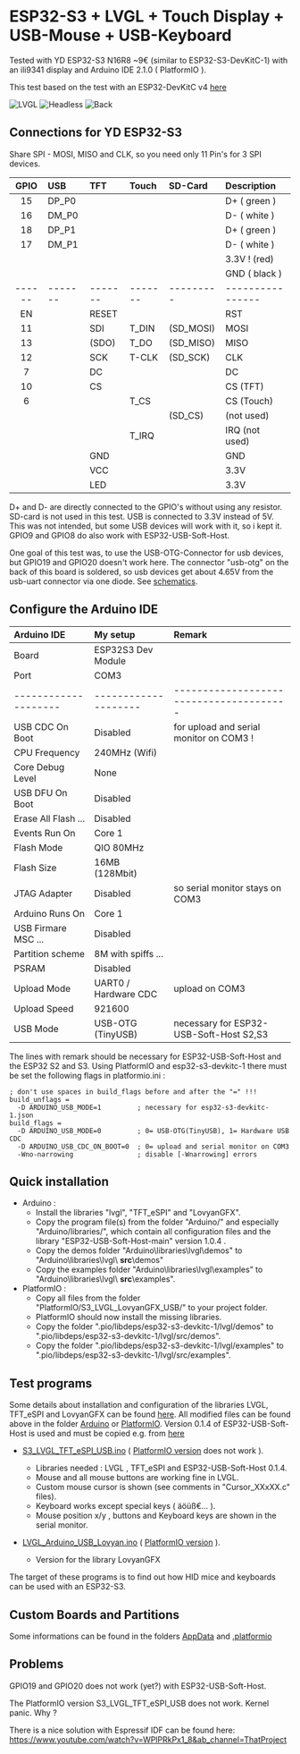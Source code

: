 # ESP32-S3 + LVGL + Touch Display + USB-Mouse + USB-Keyboard

Tested with YD ESP32-S3 N16R8 ~9€ (similar to ESP32-S3-DevKitC-1) with an ili9341 display and Arduino IDE 2.1.0 ( PlatformIO ).

This test based on the test with an ESP32-DevKitC v4 [here](../README.md)

![LVGL](pictures/Board_LVGL.jpg)
![Headless](pictures/Board_Headless_small.jpg)
![Back](pictures/Board_Back_02.jpg)

## Connections for YD ESP32-S3 

Share SPI - MOSI, MISO and CLK, so you need only 11 Pin's for 3 SPI devices.

| GPIO | USB   | TFT   | Touch | SD-Card | Description    |
| :--: | :---- | :---- | :---- | :------ | :------------- |
| 15   | DP_P0 |       |       |         | D+  ( green )  |
| 16   | DM_P0 |       |       |         | D-  ( white )  |
| 18   | DP_P1 |       |       |         | D+  ( green )  |
| 17   | DM_P1 |       |       |         | D-  ( white )  |
|      |       |       |       |         | 3.3V !  (red)  |
|      |       |       |       |         | GND ( black )  |
|------|-------|-------|-------|---------|----------------|
| EN   |       | RESET |       |         | RST            |
| 11   |       | SDI   | T_DIN |(SD_MOSI)| MOSI           |
| 13   |       |(SDO)  | T_DO  |(SD_MISO)| MISO           |
| 12   |       | SCK   | T-CLK |(SD_SCK) | CLK            |
|  7   |       | DC    |       |         | DC             |
| 10   |       | CS    |       |         | CS  (TFT)      |
|  6   |       |       | T_CS  |         | CS  (Touch)    |
|      |       |       |       | (SD_CS) | (not used)     |
|      |       |       | T_IRQ |         | IRQ (not used) |
|      |       | GND   |       |         | GND            |
|      |       | VCC   |       |         | 3.3V           |
|      |       | LED   |       |         | 3.3V           |

D+ and D- are directly connected to the GPIO's without using any resistor. SD-card is not used in this test. USB is connected to 3.3V instead of 5V. This was not intended, but some USB devices will work with it, so i kept it. GPIO9 and GPIO8 do also work with ESP32-USB-Soft-Host. 

One goal of this test was, to use the USB-OTG-Connector for usb devices, but GPIO19 and GPIO20 doesn't work here. The connector "usb-otg" on the back of this board is soldered, so usb devices get about 4.65V from the usb-uart connector via one diode. See [schematics](schematics/).

## Configure the Arduino IDE

| Arduino IDE         | My setup             | Remark |
| :------------------ | :------------------- | :- |
| Board               | ESP32S3 Dev Module   | |
| Port                | COM3                 | |
| --------------------| -------------------- | --------------------------------------- |
| USB CDC On Boot     | Disabled             | for upload and serial monitor on COM3 ! |
| CPU Frequency       | 240MHz (Wifi)        | |
| Core Debug Level    | None                 | |
| USB DFU On Boot     | Disabled             | |
| Erase All Flash ... | Disabled             | |
| Events Run On       | Core 1               | |
| Flash Mode          | QIO 80MHz            | |
| Flash Size          | 16MB (128Mbit)       | |
| JTAG Adapter        | Disabled             | so serial monitor stays on COM3 |
| Arduino Runs On     | Core 1               | |
| USB Firmare MSC ... | Disabled             | |
| Partition scheme    | 8M with spiffs ...   | |
| PSRAM               | Disabled             | |
| Upload Mode         | UART0 / Hardware CDC | upload on COM3 |
| Upload Speed        | 921600               | |
| USB Mode            | USB-OTG (TinyUSB)    | necessary for ESP32-USB-Soft-Host S2,S3 |

The lines with remark should be necessary for ESP32-USB-Soft-Host and the ESP32 S2 and S3. Using PlatformIO and esp32-s3-devkitc-1 there must be set the following flags in platformio.ini :
```
; don't use spaces in build_flags before and after the "=" !!!
build_unflags = 
  -D ARDUINO_USB_MODE=1         ; necessary for esp32-s3-devkitc-1.json
build_flags =
  -D ARDUINO_USB_MODE=0         ; 0= USB-OTG(TinyUSB), 1= Hardware USB CDC
  -D ARDUINO_USB_CDC_ON_BOOT=0  ; 0= upload and serial monitor on COM3
  -Wno-narrowing                ; disable [-Wnarrowing] errors 
```  

## Quick installation
- Arduino :
  - Install the libraries "lvgl", "TFT_eSPI" and "LovyanGFX".
  - Copy the program file(s) from the folder "Arduino/" and especially "Arduino/libraries/", which contain all configuration files and the library "ESP32-USB-Soft-Host-main" version 1.0.4 .
  - Copy the demos folder "Arduino\libraries\lvgl\demos" to "Arduino\libraries\lvgl\ **src**\demos"
  - Copy the examples folder "Arduino\libraries\lvgl\examples" to "Arduino\libraries\lvgl\ **src**\examples".
- PlatformIO :
  - Copy all files from the folder "PlatformIO/S3_LVGL_LovyanGFX_USB/" to your project folder.
  - PlatformIO should now install the missing libraries.
  - Copy the folder ".pio/libdeps/esp32-s3-devkitc-1/lvgl/demos" to ".pio/libdeps/esp32-s3-devkitc-1/lvgl/src/demos".
  - Copy the folder ".pio/libdeps/esp32-s3-devkitc-1/lvgl/examples" to ".pio/libdeps/esp32-s3-devkitc-1/lvgl/src/examples".

## Test programs

Some details about installation and configuration of the libraries LVGL, TFT_eSPI and LovyanGFX can be found [here](https://github.com/mboehmerm/Touch-Display-ili9341-320x240). All modified files can be found above in the folder [Arduino](Arduino/) or [PlatformIO](PlatformIO/). Version 0.1.4 of ESP32-USB-Soft-Host is used and must be copied e.g. from [here](PlatformIO/S3_LVGL_LovyanGFX_USB/.pio/libdeps/esp32-s3-devkitc-1/ESP32-USB-Soft-Host-main/)


- [S3_LVGL_TFT_eSPI_USB.ino](Arduino/S3_LVGL_TFT_eSPI_USB) ( [PlatformIO version](PlatformIO/S3_LVGL_TFT_eSPI_USB) does not work ).
  - Libraries needed : LVGL , TFT_eSPI and ESP32-USB-Soft-Host 0.1.4.
  - Mouse and all mouse buttons are working fine in LVGL.
  - Custom mouse cursor is shown (see comments in "Cursor_XXxXX.c" files).
  - Keyboard works except special keys ( äöüß€... ).
  - Mouse position x/y , buttons and Keyboard keys are shown in the serial monitor.
  
- [LVGL_Arduino_USB_Lovyan.ino](Arduino/S3_LVGL_Lovyan_USB) ( [PlatformIO version](PlatformIO/S3_LVGL_LovyanGFX_USB) ).
  - Version for the library LovyanGFX

The target of these programs is to find out how HID mice and keyboards can be used with an ESP32-S3. 

## Custom Boards and Partitions

Some informations can be found in the folders [AppData](AppData/) and [.platformio ](.platformio/)

## Problems

GPIO19 and GPIO20 does not work (yet?) with ESP32-USB-Soft-Host.

The PlatformIO version S3_LVGL_TFT_eSPI_USB does not work. Kernel panic. Why ?

There is a nice solution with Espressif IDF can be found here: 
https://www.youtube.com/watch?v=WPlPRkPx1_8&ab_channel=ThatProject

